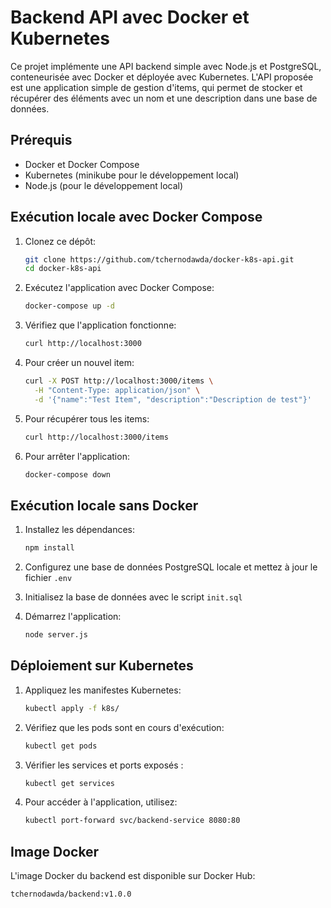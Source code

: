 # Backend API avec Docker et Kubernetes

Ce projet implémente une API backend simple avec Node.js et PostgreSQL, conteneurisée avec Docker et déployée avec Kubernetes.
L'API proposée est une application simple de gestion d'items, qui permet de stocker et récupérer des éléments avec un nom et une description dans une base de données.

## Prérequis

- Docker et Docker Compose
- Kubernetes (minikube pour le développement local)
- Node.js (pour le développement local)

## Exécution locale avec Docker Compose

1. Clonez ce dépôt:
   ```bash
   git clone https://github.com/tchernodawda/docker-k8s-api.git
   cd docker-k8s-api
   ```

2. Exécutez l'application avec Docker Compose:
   ```bash
   docker-compose up -d
   ```

3. Vérifiez que l'application fonctionne:
   ```bash
   curl http://localhost:3000
   ```

4. Pour créer un nouvel item:
   ```bash
   curl -X POST http://localhost:3000/items \
     -H "Content-Type: application/json" \
     -d '{"name":"Test Item", "description":"Description de test"}'
   ```

5. Pour récupérer tous les items:
   ```bash
   curl http://localhost:3000/items
   ```

6. Pour arrêter l'application:
   ```bash
   docker-compose down
   ```

## Exécution locale sans Docker

1. Installez les dépendances:
   ```bash
   npm install
   ```

2. Configurez une base de données PostgreSQL locale et mettez à jour le fichier `.env`

3. Initialisez la base de données avec le script `init.sql`

4. Démarrez l'application:
   ```bash
   node server.js
   ```

## Déploiement sur Kubernetes

1. Appliquez les manifestes Kubernetes:
   ```bash
   kubectl apply -f k8s/
   ```

2. Vérifiez que les pods sont en cours d'exécution:
   ```bash
   kubectl get pods
   ```
3. Vérifier les services et ports exposés :
   ```bash
   kubectl get services
   ```
4. Pour accéder à l'application, utilisez:
   ```bash
   kubectl port-forward svc/backend-service 8080:80
   ```

## Image Docker

L'image Docker du backend est disponible sur Docker Hub:
```
tchernodawda/backend:v1.0.0
```